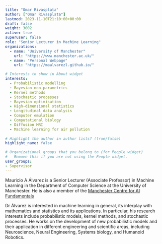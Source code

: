```yaml
---
title: "Omar Rivasplata"
author: ["Omar Rivasplata"]
lastmod: 2023-11-10T21:10:00+00:00
draft: false
weight: 3002
active: true
superuser: false
role: "Senior Lecturer in Machine Learning"
organizations:
  - name: "University of Manchester"
    url: "https://www.manchester.ac.uk/"
  - name: "Personal Webpage"
    url: "https://maalvarezl.github.io/"

# Interests to show in About widget
interests:
  - Probabilistic modelling
  - Bayesian non-parametrics
  - Kernel methods
  - Stochastic processes
  - Bayesian optimisation
  - High-dimensional statistics
  - Longitudinal data analysis
  - Computer emulation
  - Computational biology
  - Diffusion MRI
  - Machine learning for air pollution
  
# Highlight the author in author lists? (true/false)
highlight_name: false

# Organizational groups that you belong to (for People widget)
#   Remove this if you are not using the People widget.
user_groups:
- Supervisor
---
```


Mauricio A Álvarez is a Senior Lecturer (Associate Professor) in Machine Learning in the Department of Computer Science at the University of Manchester. He is also a member of the [Manchester Centre for AI Fundamentals](https://www.idsai.manchester.ac.uk/research/centre-for-ai-fundamentals/) 

Dr Álvarez is interested in machine learning in general, its interplay with mathematics and statistics and its applications. In particular, his research interests include probabilistic models, kernel methods, and stochastic processes. He works on the development of new probabilistic models and their application in different engineering and scientific areas, including Neuroscience, Neural Engineering, Systems biology, and Humanoid Robotics.

